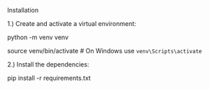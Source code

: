 Installation

 1.) Create and activate a virtual environment:

python -m venv venv

source venv/bin/activate  # On Windows use `venv\Scripts\activate`

2.) Install the dependencies:

pip install -r requirements.txt

